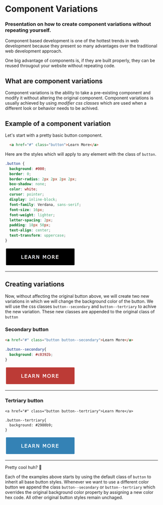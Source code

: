 # Component Variations

### Presentation on how to create component variations without repeating yourself.

Component based development is one of the hottest trends in web development because they present so many advantages over the traditional web development approach.

One big advantage of components is, if they are built properly, they can be reused througout your website without repeating code.

## What are component variations
Component variations is the ability to take a pre-existing component and modify it without altering the original component.  Component variations is usually achieved by using *modifier css classes* which are used when a different look or behavior needs to be achived.

## Example of a component variation

Let's start with a pretty basic button component.
```html
  <a href="#" class="button">Learn More</a>
```

Here are the styles which will apply to any element with the class of `button`.
```scss
.button {
  background: #000;
  border: 0;
  border-radius: 2px 2px 2px 2px;
  box-shadow: none;
  color: white;
  cursor: pointer;
  display: inline-block;
  font-family: Verdana, sans-serif;
  font-size: 16px;
  font-weight: lighter;
  letter-spacing: 2px;
  padding: 18px 50px;
  text-align: center;
  text-transform: uppercase;
}
```

![Primary button](btn.png)

---

## Creating variations

Now, without affecting the original button above, we will create two new variations in which we will change the background color of the button.  We will use the css classes `button--secondary` and `button--tertriary` to achive the new variation.  These new classes are appended to the original class of `button`

### Secondary button
```html
<a href="#" class="button button--secondary">Learn More</a>
```

```scss
.button--secondary{
  background: #c0392b;
}
```

![Primary button](btn-secondary.png)

---

### Tertriary button
```
<a href="#" class="button button--tertriary">Learn More</a>
```
```
.button--tertriary{
  background: #2980b9;
}
```

![Primary button](btn-tertriary.png)

---

Pretty cool huh? :metal:

Each of the examples above starts by using the default class of `button` to inherit all base button styles.  Whenever we want to use a different color button we append the class `button--secondary` or `button--tertriary` which overrides the original background color property by assigning a new color hex code.  All other original button styles remain unchaged.








